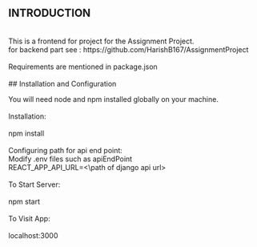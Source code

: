 ## INTRODUCTION

<br/>
This is a frontend for project for the Assignment Project.<br/>
for backend part see : https://github.com/HarishB167/AssignmentProject<br/>
<br/>
Requirements are mentioned in package.json<br/>
<br/>
## Installation and Configuration

You will need node and npm installed globally on your machine.<br/>
<br/>
Installation:<br/>
<br/>
npm install<br/>
<br/>
Configuring path for api end point:<br/>
Modify .env files such as apiEndPoint <br/>
REACT_APP_API_URL=<\path of django api url><br/>
<br/>
To Start Server:<br/>
<br/>
npm start<br/>
<br/>
To Visit App:<br/>
<br/>
localhost:3000<br/>
